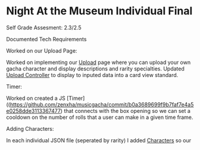 # Night At the Museum Individual Final

Self Grade Assesment: 2.3/2.5

Documented Tech Requirements 

Worked on our Upload Page:

Worked on implementing our [Upload](https://github.com/zenxha/musicgacha/tree/main/src/main/java/com/musicgacha/controllers/database/upload) page where you can upload your own gacha character and display descriptions and rarity specialties.
      Updated [Upload Controller](https://github.com/zenxha/musicgacha/blob/main/src/main/java/com/musicgacha/controllers/database/upload/UploadController.java) to display to inputed data into a card view standard.
      
     
Timer:

Worked on created a JS [Timer]((https://github.com/zenxha/musicgacha/commit/b0a3689699f9b7faf7e4a5e0258dde3113367477) that connects with the box opening so we can set a cooldown on the number of rolls that a user can make in a given time frame. 
      
      
      
Adding Characters:

In each individual JSON file (seperated by rarity) I added [Characters](https://github.com/zenxha/musicgacha/commit/ebf0d6e22c4730410c8d7ab78b9af34764bc3227) so our 


